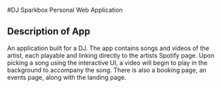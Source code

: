 #DJ Sparkbox Personal Web Application

## Description of App
An application built for a DJ. The app contains songs and videos of the artist, each playable and linking directly to the artists Spotify page. Upon picking a song using the interactive UI, a video will begin to play in the background to accompany the song. There is also a booking page, an events page, along with the landing page. 
